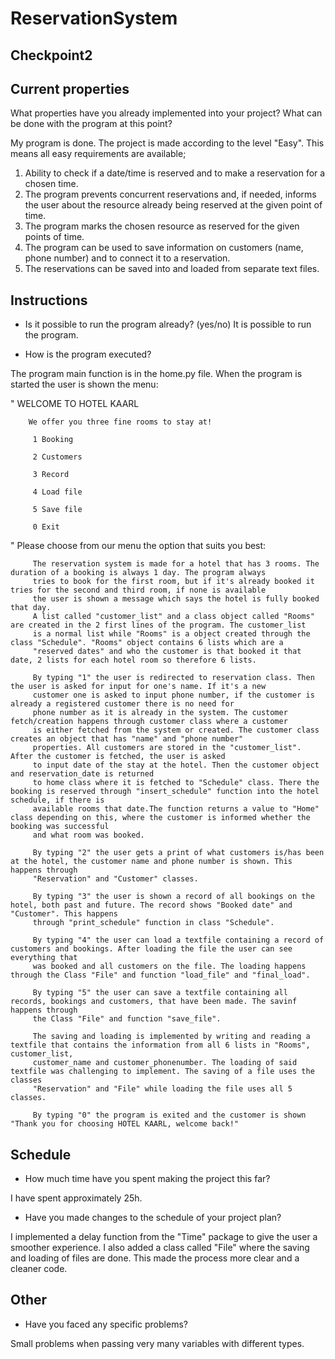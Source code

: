 # ReservationSystem

## Checkpoint2

## Current properties

What properties have you already implemented into your project? What can be done with the program at this point?

My program is done. The project is made according to the level "Easy". This means all easy requirements are 
available;
1. Ability to check if a date/time is reserved and to make a reservation for a chosen time.
2. The program prevents concurrent reservations and, if needed, informs the user about the resource already being reserved at the given point of time.
3. The program marks the chosen resource as reserved for the given points of time.
4. The program can be used to save information on customers (name, phone number) and to connect it to a reservation.
5. The reservations can be saved into and loaded from separate text files.

## Instructions

 - Is it possible to run the program already? (yes/no)
 It is possible to run the program. 

  - How is the program executed?

 The program main function is in the home.py file. When the program is started the user is shown the menu:
        
 "      WELCOME TO HOTEL KAARL

        We offer you three fine rooms to stay at!

         1 Booking

         2 Customers

         3 Record

         4 Load file

         5 Save file

         0 Exit

 "       Please choose from our menu the option that suits you best:
         
         The reservation system is made for a hotel that has 3 rooms. The duration of a booking is always 1 day. The program always
         tries to book for the first room, but if it's already booked it tries for the second and third room, if none is available
         the user is shown a message which says the hotel is fully booked that day.
         A list called "customer_list" and a class object called "Rooms" are created in the 2 first lines of the program. The customer_list
         is a normal list while "Rooms" is a object created through the class "Schedule". "Rooms" object contains 6 lists which are a 
         "reserved dates" and who the customer is that booked it that date, 2 lists for each hotel room so therefore 6 lists.
         
         By typing "1" the user is redirected to reservation class. Then the user is asked for input for one's name. If it's a new 
         customer one is asked to input phone number, if the customer is already a registered customer there is no need for 
         phone number as it is already in the system. The customer fetch/creation happens through customer class where a customer
         is either fetched from the system or created. The customer class creates an object that has "name" and "phone number"
         properties. All customers are stored in the "customer_list". After the customer is fetched, the user is asked
         to input date of the stay at the hotel. Then the customer object and reservation_date is returned 
         to home class where it is fetched to "Schedule" class. There the booking is reserved through "insert_schedule" function into the hotel schedule, if there is
         available rooms that date.The function returns a value to "Home" class depending on this, where the customer is informed whether the booking was successful
         and what room was booked.

         By typing "2" the user gets a print of what customers is/has been at the hotel, the customer name and phone number is shown. This happens through
         "Reservation" and "Customer" classes. 

         By typing "3" the user is shown a record of all bookings on the hotel, both past and future. The record shows "Booked date" and "Customer". This happens 
         through "print_schedule" function in class "Schedule".

         By typing "4" the user can load a textfile containing a record of customers and bookings. After loading the file the user can see everything that
         was booked and all customers on the file. The loading happens through the Class "File" and function "load_file" and "final_load".

         By typing "5" the user can save a textfile containing all records, bookings and customers, that have been made. The savinf happens through 
         the Class "File" and function "save_file".

         The saving and loading is implemented by writing and reading a textfile that contains the information from all 6 lists in "Rooms", customer_list,
         customer_name and customer_phonenumber. The loading of said textfile was challenging to implement. The saving of a file uses the classes
         "Reservation" and "File" while loading the file uses all 5 classes.

         By typing "0" the program is exited and the customer is shown "Thank you for choosing HOTEL KAARL, welcome back!"



## Schedule

 - How much time have you spent making the project this far?

 I have spent approximately 25h.

 - Have you made changes to the schedule of your project plan?

 I implemented a delay function from the "Time" package to give the user a smoother experience.
 I also added a class called "File" where the saving and loading of files are done. This made the process 
 more clear and a cleaner code.

## Other

 - Have you faced any specific problems?

 Small problems when passing very many variables with different types.
